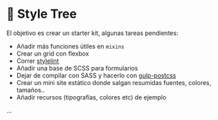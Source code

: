 # 🌳 Style Tree

El objetivo es crear un starter kit, algunas tareas pendientes:

* Añadir más funciones útiles en `mixins` 
* Crear un grid con flexbox
* Correr [stylelint](https://stylelint.io/)
* Añadir una base de SCSS para formularios
* Dejar de compilar con SASS y hacerlo con [gulp-postcss](https://github.com/postcss/gulp-postcss)
* Crear un mini site estático donde salgan resumidas fuentes, colores, tamaños..
* Añadir recursos (tipografías, colores etc) de ejemplo

...
